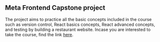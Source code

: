 ## Meta Frontend Capstone project
The project aims to practice all the basic concepts included in the course such as version control, React basics concepts, React advanced concepts, and testing by building a restaurant website. Incase you are interested to take the course, find the link [here](https://www.coursera.org/learn/meta-front-end-developer-capstone).




